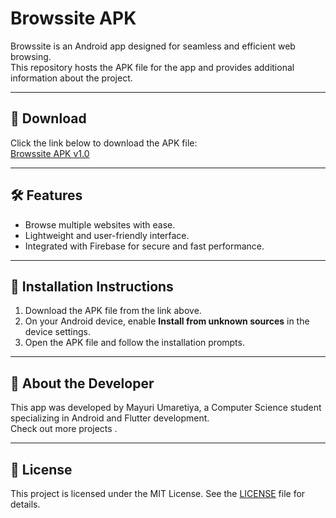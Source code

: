 # Browssite APK

Browssite is an Android app designed for seamless and efficient web browsing.  
This repository hosts the APK file for the app and provides additional information about the project.

---

## 📲 Download

Click the link below to download the APK file:  
[Browssite APK v1.0](https://github.com/your-username/repository-name/releases/download/v1.0.0/browssite.apk)

---

## 🛠 Features
- Browse multiple websites with ease.
- Lightweight and user-friendly interface.
- Integrated with Firebase for secure and fast performance.

---

## 🚀 Installation Instructions
1. Download the APK file from the link above.
2. On your Android device, enable **Install from unknown sources** in the device settings.
3. Open the APK file and follow the installation prompts.

---

## 📖 About the Developer
This app was developed by Mayuri Umaretiya, a Computer Science student specializing in Android and Flutter development.  
Check out more projects .

---

## 📝 License
This project is licensed under the MIT License. See the [LICENSE](LICENSE) file for details.
